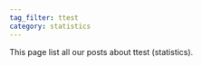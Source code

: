 ```yaml
---
tag_filter: ttest
category: statistics
---
```


This page list all our posts about ttest (statistics).
